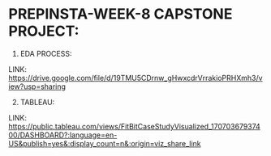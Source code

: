 # PREPINSTA-WEEK-8 CAPSTONE PROJECT:


1. EDA PROCESS:

LINK: https://drive.google.com/file/d/19TMU5CDrnw_gHwxcdrVrrakioPRHXmh3/view?usp=sharing


2. TABLEAU:
   
LINK: https://public.tableau.com/views/FitBitCaseStudyVisualized_17070367937400/DASHBOARD?:language=en-US&publish=yes&:display_count=n&:origin=viz_share_link

